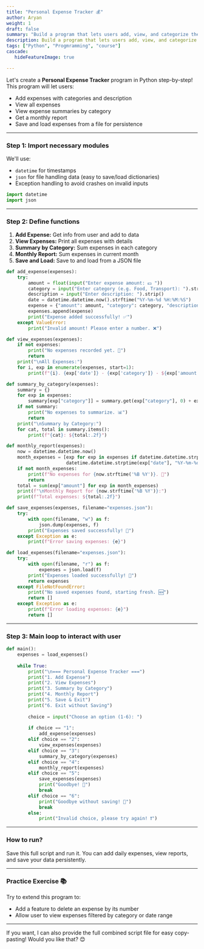 ```yaml
---
title: "Personal Expense Tracker 💰"
author: Aryan
weight: 1              
draft: false
summary: "Build a program that lets users add, view, and categorize their daily expenses. Users can save expenses to a file, view summaries by category, and get a monthly report. ..."
description: Build a program that lets users add, view, and categorize their daily expenses. Users can save expenses to a file, view summaries by category, and get a monthly report.
tags: ["Python", "Progmramming", "course"]
cascade:
   hideFeatureImage: true

---
```



Let's create a **Personal Expense Tracker** program in Python step-by-step! This program will let users:

- Add expenses with categories and description
- View all expenses
- View expense summaries by category
- Get a monthly report
- Save and load expenses from a file for persistence

***

### Step 1: Import necessary modules

We'll use:

- `datetime` for timestamps
- `json` for file handling data (easy to save/load dictionaries)
- Exception handling to avoid crashes on invalid inputs

```python
import datetime
import json
```


***

### Step 2: Define functions

1. **Add Expense:** Get info from user and add to data
2. **View Expenses:** Print all expenses with details
3. **Summary by Category:** Sum expenses in each category
4. **Monthly Report:** Sum expenses in current month
5. **Save and Load:** Save to and load from a JSON file
```python
def add_expense(expenses):
    try:
        amount = float(input("Enter expense amount: 💵 "))
        category = input("Enter category (e.g. Food, Transport): ").strip().title()
        description = input("Enter description: ").strip()
        date = datetime.datetime.now().strftime("%Y-%m-%d %H:%M:%S")
        expense = {"amount": amount, "category": category, "description": description, "date": date}
        expenses.append(expense)
        print("Expense added successfully! ✅")
    except ValueError:
        print("Invalid amount! Please enter a number. ❌")

def view_expenses(expenses):
    if not expenses:
        print("No expenses recorded yet. 📝")
        return
    print("\nAll Expenses:")
    for i, exp in enumerate(expenses, start=1):
        print(f"{i}. {exp['date']} - {exp['category']} - ${exp['amount']:.2f} - {exp['description']}")

def summary_by_category(expenses):
    summary = {}
    for exp in expenses:
        summary[exp["category"]] = summary.get(exp["category"], 0) + exp["amount"]
    if not summary:
        print("No expenses to summarize. 📊")
        return
    print("\nSummary by Category:")
    for cat, total in summary.items():
        print(f"{cat}: ${total:.2f}")

def monthly_report(expenses):
    now = datetime.datetime.now()
    month_expenses = [exp for exp in expenses if datetime.datetime.strptime(exp["date"], "%Y-%m-%d %H:%M:%S").month == now.month and
                      datetime.datetime.strptime(exp["date"], "%Y-%m-%d %H:%M:%S").year == now.year]
    if not month_expenses:
        print(f"No expenses for {now.strftime('%B %Y')}. 📅")
        return
    total = sum(exp["amount"] for exp in month_expenses)
    print(f"\nMonthly Report for {now.strftime('%B %Y')}:")
    print(f"Total expenses: ${total:.2f}")

def save_expenses(expenses, filename="expenses.json"):
    try:
        with open(filename, "w") as f:
            json.dump(expenses, f)
        print("Expenses saved successfully! 💾")
    except Exception as e:
        print(f"Error saving expenses: {e}")

def load_expenses(filename="expenses.json"):
    try:
        with open(filename, "r") as f:
            expenses = json.load(f)
        print("Expenses loaded successfully! 🔄")
        return expenses
    except FileNotFoundError:
        print("No saved expenses found, starting fresh. 🆕")
        return []
    except Exception as e:
        print(f"Error loading expenses: {e}")
        return []
```


***

### Step 3: Main loop to interact with user

```python
def main():
    expenses = load_expenses()
    
    while True:
        print("\n=== Personal Expense Tracker ===")
        print("1. Add Expense")
        print("2. View Expenses")
        print("3. Summary by Category")
        print("4. Monthly Report")
        print("5. Save & Exit")
        print("6. Exit without Saving")
        
        choice = input("Choose an option (1-6): ")
        
        if choice == "1":
            add_expense(expenses)
        elif choice == "2":
            view_expenses(expenses)
        elif choice == "3":
            summary_by_category(expenses)
        elif choice == "4":
            monthly_report(expenses)
        elif choice == "5":
            save_expenses(expenses)
            print("Goodbye! 👋")
            break
        elif choice == "6":
            print("Goodbye without saving! 👋")
            break
        else:
            print("Invalid choice, please try again! ❗")
```


***

### How to run?

Save this full script and run it. You can add daily expenses, view reports, and save your data persistently.

***

### Practice Exercise 📚

Try to extend this program to:

- Add a feature to delete an expense by its number
- Allow user to view expenses filtered by category or date range

***

If you want, I can also provide the full combined script file for easy copy-pasting! Would you like that? 😊


